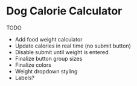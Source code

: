 # Dog Calorie Calculator

TODO
- Add food weight calculator
- Update calories in real time (no submit button) 
- Disable submit until weight is entered
- Finalize button group sizes
- Finalize colors
- Weight dropdown styling
- Labels?

